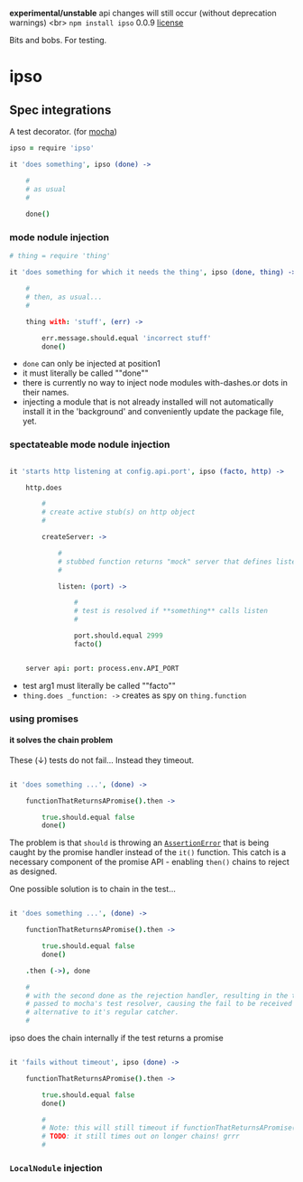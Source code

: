 **experimental/unstable** api changes will still occur (without deprecation warnings) <br\>
`npm install ipso` 0.0.9 [license](./license)


Bits and bobs. For testing. 

ipso
====

Spec integrations
-----------------

A test decorator. (for [mocha](https://github.com/visionmedia/mocha))



```coffee
ipso = require 'ipso'

it 'does something', ipso (done) -> 

    #
    # as usual
    #
    
    done()

```

### mode nodule injection

```coffee
# thing = require 'thing'

it 'does something for which it needs the thing', ipso (done, thing) -> 

    #
    # then, as usual...
    #

    thing with: 'stuff', (err) -> 

        err.message.should.equal 'incorrect stuff'
        done()

```

* `done` can only be injected at position1
* it must literally be called ""done""
* there is currently no way to inject node modules with-dashes.or dots in their names.
* injecting a module that is not already installed will not automatically install it in the 'background' and conveniently update the package file, yet.


### spectateable mode nodule injection

```coffee

it 'starts http listening at config.api.port', ipso (facto, http) -> 

    http.does 

        #
        # create active stub(s) on http object
        #

        createServer: ->

            #
            # stubbed function returns "mock" server that defines listen()
            #

            listen: (port) -> 

                #
                # test is resolved if **something** calls listen
                #

                port.should.equal 2999
                facto()


    server api: port: process.env.API_PORT

```

* test arg1 must literally be called ""facto""
* `thing.does _function: ->` creates as spy on `thing.function`



### using promises

#### it solves the chain problem

These (↓) tests do not fail... Instead they timeout.

```coffee

it 'does something ...', (done) -> 

    functionThatReturnsAPromise().then -> 

        true.should.equal false
        done()

```

The problem is that `should` is throwing an [`AssertionError`](http://nodejs.org/api/assert.html) that is being caught by the promise handler instead of the `it()` function. This catch is a necessary component of the promise API - enabling `then()` chains to reject as designed.

One possible solution is to chain in the test...

```coffee

it 'does something ...', (done) -> 

    functionThatReturnsAPromise().then -> 

        true.should.equal false
        done()

    .then (->), done

    #
    # with the second done as the rejection handler, resulting in the throw being
    # passed to mocha's test resolver, causing the fail to be received by that 
    # alternative to it's regular catcher.
    #

```

ipso does the chain internally if the test returns a promise


```coffee

it 'fails without timeout', ipso (done) -> 

    functionThatReturnsAPromise().then -> 

        true.should.equal false
        done()

        #
        # Note: this will still timeout if functionThatReturnsAPromise() rejects 
        # TODO: it still times out on longer chains! grrr
        #

```

### `LocalNodule` injection

```coffee


```

